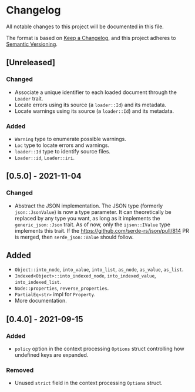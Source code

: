 # Changelog

All notable changes to this project will be documented in this file.

The format is based on [Keep a Changelog](https://keepachangelog.com/en/1.0.0/),
and this project adheres to [Semantic Versioning](https://semver.org/spec/v2.0.0.html).

## [Unreleased]
### Changed
- Associate a unique identifier to each loaded document through the `Loader` trait.
- Locate errors using its source (a `loader::Id`) and its metadata.
- Locate warnings using its source (a `loader::Id`) and its metadata.

### Added
- `Warning` type to enumerate possible warnings.
- `Loc` type to locate errors and warnings.
- `loader::Id` type to identify source files.
- `Loader::id`, `Loader::iri`.

## [0.5.0] - 2021-11-04
### Changed
- Abstract the JSON implementation.
  The JSON type (formerly `json::JsonValue`) is now a type parameter.
  It can theoretically be replaced by any type you want, as long as
  it implements the `generic_json::Json` trait.
  As of now, only the `ijson::IValue` type implements this trait.
  If the https://github.com/serde-rs/json/pull/814 PR is merged,
  then `serde_json::Value` should follow.

## Added
- `Object::into_node`, `into_value`, `into_list`, `as_node`, `as_value`, `as_list`.
- `Indexed<Object>::into_indexed_node`, `into_indexed_value`, `into_indexed_list`.
- `Node::properties`, `reverse_properties`.
- `PartialEq<str>` impl for `Property`.
- More documentation.

## [0.4.0] - 2021-09-15
### Added 
- `policy` option in the context processing `Options` struct controlling how undefined keys are expanded.

### Removed
- Unused `strict` field in the context processing `Options` struct.